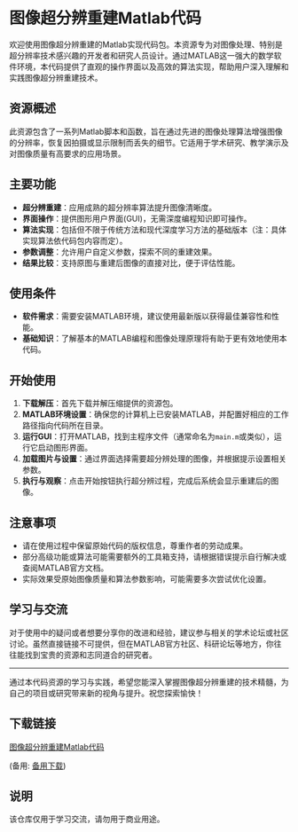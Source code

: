 # 图像超分辨重建Matlab代码

欢迎使用图像超分辨重建的Matlab实现代码包。本资源专为对图像处理、特别是超分辨率技术感兴趣的开发者和研究人员设计。通过MATLAB这一强大的数学软件环境，本代码提供了直观的操作界面以及高效的算法实现，帮助用户深入理解和实践图像超分辨重建技术。

## 资源概述

此资源包含了一系列Matlab脚本和函数，旨在通过先进的图像处理算法增强图像的分辨率，恢复因拍摄或显示限制而丢失的细节。它适用于学术研究、教学演示及对图像质量有高要求的应用场景。

## 主要功能

- **超分辨重建**：应用成熟的超分辨率算法提升图像清晰度。
- **界面操作**：提供图形用户界面(GUI)，无需深度编程知识即可操作。
- **算法实现**：包括但不限于传统方法和现代深度学习方法的基础版本（注：具体实现算法依代码包内容而定）。
- **参数调整**：允许用户自定义参数，探索不同的重建效果。
- **结果比较**：支持原图与重建后图像的直接对比，便于评估性能。

## 使用条件

- **软件需求**：需要安装MATLAB环境，建议使用最新版以获得最佳兼容性和性能。
- **基础知识**：了解基本的MATLAB编程和图像处理原理将有助于更有效地使用本代码。

## 开始使用

1. **下载解压**：首先下载并解压缩提供的资源包。
2. **MATLAB环境设置**：确保您的计算机上已安装MATLAB，并配置好相应的工作路径指向代码所在目录。
3. **运行GUI**：打开MATLAB，找到主程序文件（通常命名为`main.m`或类似），运行它启动图形界面。
4. **加载图片与设置**：通过界面选择需要超分辨处理的图像，并根据提示设置相关参数。
5. **执行与观察**：点击开始按钮执行超分辨过程，完成后系统会显示重建后的图像。

## 注意事项

- 请在使用过程中保留原始代码的版权信息，尊重作者的劳动成果。
- 部分高级功能或算法可能需要额外的工具箱支持，请根据错误提示自行解决或查阅MATLAB官方文档。
- 实际效果受原始图像质量和算法参数影响，可能需要多次尝试优化设置。

## 学习与交流

对于使用中的疑问或者想要分享你的改进和经验，建议参与相关的学术论坛或社区讨论。虽然直接链接不可提供，但在MATLAB官方社区、科研论坛等地方，你往往能找到宝贵的资源和志同道合的研究者。

---

通过本代码资源的学习与实践，希望您能深入掌握图像超分辨重建的技术精髓，为自己的项目或研究带来新的视角与提升。祝您探索愉快！

## 下载链接
[图像超分辨重建Matlab代码](https://pan.quark.cn/s/fc6c93775c3e) 

(备用: [备用下载](https://pan.baidu.com/s/1T9Cm03DlLZigow33L7o0mw?pwd=1234))

## 说明

该仓库仅用于学习交流，请勿用于商业用途。
